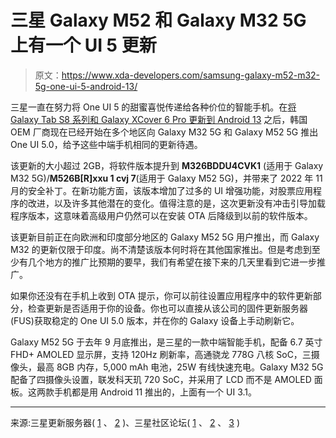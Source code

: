 # 三星 Galaxy M52 和 Galaxy M32 5G 上有一个 UI 5 更新

> 原文：<https://www.xda-developers.com/samsung-galaxy-m52-m32-5g-one-ui-5-android-13/>

三星一直在努力将 One UI 5 的甜蜜喜悦传递给各种价位的智能手机。在[将 Galaxy Tab S8 系列和 Galaxy XCover 6 Pro 更新到 Android 13](https://www.xda-developers.com/samsung-galaxy-tab-s8-xcover-pro-6-one-ui-5-android-13/) 之后，韩国 OEM 厂商现在已经开始在多个地区向 Galaxy M32 5G 和 Galaxy M52 5G 推出 One UI 5.0，给予这些中端手机相同的更新待遇。

该更新的大小超过 2GB，将软件版本提升到 **M326BDDU4CVK1** (适用于 Galaxy M32 5G)/**M526B[R]xxu 1 cvj 7**(适用于 Galaxy M52 5G)，并带来了 2022 年 11 月的安全补丁。在新功能方面，该版本增加了过多的 UI 增强功能，对股票应用程序的改进，以及许多其他潜在的变化。值得注意的是，这次更新没有冲击引导加载程序版本，这意味着高级用户仍然可以在安装 OTA 后降级到以前的软件版本。

该更新目前正在向欧洲和印度部分地区的 Galaxy M52 5G 用户推出，而 Galaxy M32 的更新仅限于印度。尚不清楚该版本何时将在其他国家推出。但是考虑到至少有几个地方的推广比预期的要早，我们有希望在接下来的几天里看到它进一步推广。

如果你还没有在手机上收到 OTA 提示，你可以前往设置应用程序中的软件更新部分，检查更新是否适用于你的设备。你也可以直接从该公司的固件更新服务器(FUS)获取稳定的 One UI 5.0 版本，并在你的 Galaxy 设备上手动刷新它。

Galaxy M52 5G 于去年 9 月底推出，是三星的一款中端智能手机，配备 6.7 英寸 FHD+ AMOLED 显示屏，支持 120Hz 刷新率，高通骁龙 778G 八核 SoC，三摄像头，最高 8GB 内存，5,000 mAh 电池，25W 有线快速充电。Galaxy M32 5G 配备了四摄像头设置，联发科天玑 720 SoC，并采用了 LCD 而不是 AMOLED 面板。这两款手机都是用 Android 11 推出的，上面有一个 UI 3.1。

* * *

来源:三星更新服务器( [1](http://doc.samsungmobile.com/SM-M326B/INS/doc.html) 、 [2](http://doc.samsungmobile.com/SM-M526B/INS/doc.html) )、三星社区论坛( [1](https://r2.community.samsung.com/t5/Galaxy-M/Samsung-M52-5G-received-Android-13-with-One-UI-5-0/td-p/12573428) 、 [2](https://r2.community.samsung.com/t5/Galaxy-M/M52-5g-UI-5-UPDATE/td-p/12573574) 、 [3](https://r2.community.samsung.com/t5/Galaxy-M/M32-5g-received-oneui-5/td-p/12573641) )